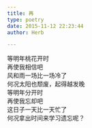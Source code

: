 ```yaml
---  
title: 再  
type: poetry  
date: 2015-11-12 22:23:44  
author: Herb  

---  
```

等明年桃花开时  
再使我相信吧  
风和雨一场比一场冷了  
何况太阳也颓废，起得越发晚    
等明年分开时  
再使我忘却吧  
这日子一天比一天忙了  
何况拿出时间来学习遗忘呢？  
